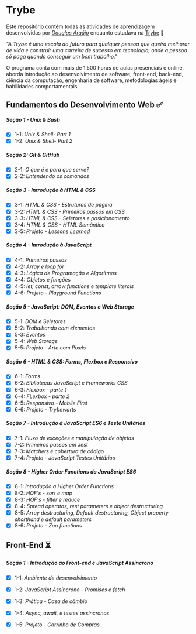 # Trybe

Este repositório contém todas as atividades de aprendizagem desenvolvidas por _[Douglas Araújo](https://www.linkedin.com/in/araujodoug/)_ enquanto estudava na [Trybe](https://www.betrybe.com/) :rocket:

_"A Trybe é uma escola do futuro para qualquer pessoa que queira melhorar de vida e construir uma carreira de sucesso em tecnologia, onde a pessoa só paga quando conseguir um bom trabalho."_

O programa conta com mais de 1.500 horas de aulas presenciais e online, aborda introdução ao desenvolvimento de software, front-end, back-end, ciência da computação, engenharia de software, metodologias ágeis e habilidades comportamentais.

## Fundamentos do Desenvolvimento Web :white_check_mark:

##### Seção 1 - Unix & Bash

- [x] 1-1: _Unix & Shell- Part 1_
- [x] 1-2: _Unix & Shell- Part 2_

##### Seção 2: Git & GitHub

- [x] 2-1: _O que é e para que serve?_
- [x] 2-2: _Entendendo os comandos_

##### Seção 3 - Introdução à HTML & CSS

- [x] 3-1: _HTML & CSS - Estruturas de página_
- [x] 3-2: _HTML & CSS - Primeiros passos em CSS_
- [x] 3-3: _HTML & CSS - Seletores e posicionamento_
- [x] 3-4: _HTML & CSS - HTML Semântico_
- [x] 3-5: _Projeto - Lessons Learned_

##### Seção 4 - Introdução à JavaScript

- [x] 4-1: _Primeiros passos_
- [x] 4-2: _Array e loop for_
- [x] 4-3: _Lógica de Programação e Algorítmos_
- [x] 4-4: _Objetos e funções_
- [x] 4-5: _let, const, arrow functions e template literals_
- [x] 4-6: _Projeto - Playground Functions_

##### Seção 5 - JavaScript: DOM, Eventos e Web Storage

- [x] 5-1: _DOM e Seletores_
- [x] 5-2: _Trabalhando com elementos_
- [x] 5-3: _Eventos_
- [x] 5-4: _Web Storage_
- [x] 5-5: _Projeto - Arte com Pixels_

##### Seção 6 - HTML & CSS: Forms, Flexbox e Responsivo

- [x] 6-1: _Forms_
- [x] 6-2: _Bibliotecas JavaScript e Frameworks CSS_
- [x] 6-3: _Flexbox - parte 1_
- [x] 6-4: _FLexbox - parte 2_
- [x] 6-5: _Responsivo - Mobile First_
- [x] 6-6: _Projeto - Trybewarts_

##### Seção 7 - Introdução à JavaScript ES6 e Teste Unitários

- [x] 7-1: _Fluxo de exceções e manipulação de objetos_
- [x] 7-2: _Primeiros passos em Jest_
- [x] 7-3: _Matchers e cobertura de código_
- [x] 7-4: _Projeto - JavaScript Testes Unitários_

##### Seção 8 - Higher Order Functions do JavaScript ES6

- [x] 8-1: _Introdução a Higher Order Functions_
- [x] 8-2: _HOF's - sort e map_
- [x] 8-3: _HOF's - filter e reduce_
- [x] 8-4: _Spread operatos, rest parameters e object destructuring_
- [x] 8-5: _Array destructuring, Default destructuring, Object property shorthand e default parameters_
- [x] 8-6: _Projeto - Zoo functions_

## Front-End :hourglass_flowing_sand:

##### Seção 1 - Introdução ao Front-end e JavaScript Assíncrono

- [x] 1-1: _Ambiente de desenvolvimento_
- [x] 1-2: _JavaScript Assíncrono - Promises e fetch_
- [x] 1-3: _Prática - Casa de câmbio_
- [x] 1-4: _Async, await, e testes assíncronos_
- [x] 1-5: _Projeto - Carrinho de Compras_

